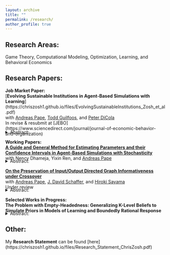 ```yaml
---
layout: archive
title: ""
permalink: /research/
author_profile: true
---
```

<h2>Research Areas:</h2>
Game Theory, Computational Modeling, Optimization, Learning, and Behavioral Economics

<h2>Research Papers:</h2>
<b>Job Market Paper:</b><br>
[<b>Evolving Sustainable Institutions in Agent-Based Simulations with Learning</b>](https://chriszosh1.github.io/files/EvolvingSustainableInstitutions_Zosh_et_al.pdf)
<br>with <a href="https://www.binghamton.edu/economics/faculty/profile.html?id=apape"> Andreas Pape</a>,
<a href="https://www.toddguilfoos.com/"> Todd Guilfoos</a>, and
<a href="https://www.law.northwestern.edu/faculty/profiles/peterdicola/"> Peter DiCola</a> <br>
In revise & resubmit at [JEBO](https://www.sciencedirect.com/journal/journal-of-economic-behavior-and-organization)<br>
<details style="margin-top: -22px;"><summary>Abstract:</summary>
    Elinor Ostrom identified eight design principles for the management of common-pool resources across hundreds of case studies. We develop a novel computational model in which learning agents intentionally explore the action space in a common resource game under different policy regimes to test the conditions in which one of Ostrom's design principles, graduated sanctions, emerges. We characterize the long-run policies that emerge top-down via a computational social planner and bottom-up via democracy, modeled as an endogenous self-governance process. 
    
    First, we find that graduated sanctions emerge top-down via a social planner who utilizes a fine-based policy without redistribution, but only when agents utilize similarity in their decision-making process. Next, we find that, when policy makers are able to redistribute fines, draconian style sanctions emerge. We also demonstrate that implementing the theoretical solution for rational agents who fully understand the game can forgo substantial potential gains in social welfare. Finally, we observe that, when agents participate in "democracy" (a bottom-up policy selection mechanism via voting for representatives) they are able to solve the commons problem fairly well, though we do not observe graduated sanction emerge in this context.
</details>

<b>Working Papers:</b><br>
[<b>A Guide and General Method for Estimating Parameters and their Confidence Intervals in Agent-Based Simulations with Stochasticity</b>](https://chriszosh1.github.io/files/AGuideAndGeneralMethodForEstimatingParametersAndTheirConfidenceIntervalsInAgentBasedSimulationWithStochasticity_Zosh_et_al.pdf)
<br>with Nency Dhameja,
Yixin Ren, and
<a href="https://www.binghamton.edu/economics/faculty/profile.html?id=apape"> Andreas Pape</a>
<details style="margin-top: -22px;"><summary>Abstract:</summary>
Although many Agent-Based Models (ABMs) traditionally serve to demonstrate proof-of-principle-type findings, it is becoming increasingly common and desirable for such models to be used directly for estimation. Given the increasing prevalence of using computational models for estimation in many disciplines, the need for a structured discussion on accessible and econometrically sound methods to estimate these models is of great importance.

Taking the view that ABMs are in many ways analogous to structural equation models, we detail a practical and fairly generalizable approach for bringing nearly any agent-based model to panel data in a manner akin to structural regression. We structure this paper with the aim of being an accessible guide for unfamiliar analysts to pick up and use, covering finding best fitting parameters (including summarizing and aggregating model output, establishing a fitness function, and choosing an optimization technique), estimating critical values using block-bootstrapping (including how to interpret confidence intervals and hypothesis testing in this context), and using Monte Carlo simulations to establish model/estimator properties. We also introduce a novel test to distinguish between different sources of estimate imprecision. We conclude with an example application in which we bring an ABM of learning agents playing a game to lab data to estimate agent learning parameters.
</details>


<a href="https://arxiv.org/abs/2406.10369"> <b>On the Preservation of Input/Output Directed Graph Informativeness under Crossover</b></a>
<br>with <a href="https://www.binghamton.edu/economics/faculty/profile.html?id=apape"> Andreas Pape</a>,
<a href="https://scholar.google.com/citations?user=pRy5WdkAAAAJ&hl=en"> J. David Schaffer</a>, and
<a href="http://bingdev.binghamton.edu/sayama/"> Hiroki Sayama</a> <br>
Under review<br>
<details style="margin-top: -22px;"><summary>Abstract:</summary>
There is a broad class of networks which connect inputs to outputs. These networks need not be feed-forward, including networks such as chemical transformation networks, electrical circuits, municipal water systems, and neural networks. The goal of this paper is to provide a strong theoretical foundation for a particular evolutionary operation, crossover, across this class of networks and connect crossover to informativeness, a measure of the connectedness of inputs to outputs. 

We define an Input/Output Directed Graph (or IOD Graph) as a graph with a set of nodes N and directed edges E, where N contains a set of "input nodes" I and a set of "output nodes" O. We define a crossover operation on IOD Graphs in which we find subgraphs with matching sets of forward and backward directed links to "swap." With this operation, IOD Graphs can be subject to evolutionary computation methods.

We also define informativeness, which characterizes the degree to which there exist directed paths from the input nodes to the output nodes, and investigate the extent to which the informativeness of parent graphs is preserved in the child graph(s) resulting from this operation. We show that fully informative parents may yield a non-informative child. We also show that under conditions of contiguousness and the no dangling nodes condition, crossover compatible, partially informative parents yield partially informative children, and very informative input parents with partially informative output parents yield very informative children. However, even under these conditions, full informativeness may not be retained.

</details>

<b>Selected Works in Progress:</b><br>
<b>The Problem with Empty-Headedness: Generalizing K-Level Beliefs to Simulate Priors in Models of Learning and Boundedly Rational Response</b>
<details style="margin-top: -22px;"><summary>Abstract:</summary>
While there is an extensive history of bringing decision theories with learning to lab data, such models have been encumbered by the problem of "empty-headedness", which is derived from the common assumption in learning models that agents have no information to go on before the first round of play. To solve this problem, I utilize a method of <em>simulated self-play</em> to generate priors using the features of the game themselves which can be applied to a large class of boundedly rational decision making processes with and without learning. Next, I demonstrate that k-level reasoning exists as a very specific case of this process which utilizes a rational "best response" function and batched updating. Finally, I compare the empirical performance (out of sample prediction) of two common learning models with and without simulated priors as well as K-level reasoning, utilizing lab data of players playing different versions of the Beauty Contest Game.
</details>

<h2>Other:</h2>
My <b>Research Statement</b> can be found [here](https://chriszosh1.github.io/files/Research_Statement_ChrisZosh.pdf)